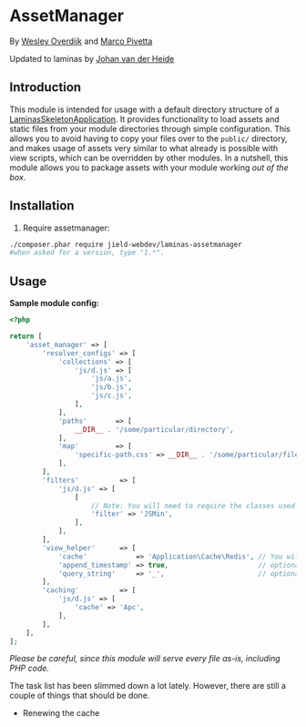 # AssetManager
By [Wesley Overdijk](http://blog.spoonx.nl/) and [Marco Pivetta](http://ocramius.github.com/)

Updated to laminas by [Johan van der Heide](https://jield.nl)


## Introduction
This module is intended for usage with a default directory structure of a
[LaminasSkeletonApplication](https://github.com/laminasframework/LaminasSkeletonApplication/). It provides functionality to load
assets and static files from your module directories through simple configuration.
This allows you to avoid having to copy your files over to the `public/` directory, and makes usage of assets very
similar to what already is possible with view scripts, which can be overridden by other modules.
In a nutshell, this module allows you to package assets with your module working *out of the box*.

## Installation

 1.  Require assetmanager:

```sh
./composer.phar require jield-webdev/laminas-assetmanager
#when asked for a version, type "1.*".
```

## Usage


**Sample module config:**

```php
<?php

return [
    'asset_manager' => [
        'resolver_configs' => [
            'collections' => [
                'js/d.js' => [
                    'js/a.js',
                    'js/b.js',
                    'js/c.js',
                ],
            ],
            'paths'       => [
                __DIR__ . '/some/particular/directory',
            ],
            'map'         => [
                'specific-path.css' => __DIR__ . '/some/particular/file.css',
            ],
        ],
        'filters'          => [
            'js/d.js' => [
                [
                    // Note: You will need to require the classes used for the filters yourself.
                    'filter' => 'JSMin',
                ],
            ],
        ],
        'view_helper'      => [
            'cache'            => 'Application\Cache\Redis', // You will need to require the factory used for the cache yourself.
            'append_timestamp' => true,                      // optional, if false never append a query param
            'query_string'     => '_',                       // optional
        ],
        'caching'          => [
            'js/d.js' => [
                'cache' => 'Apc',
            ],
        ],
    ],
];
```

*Please be careful, since this module will serve every file as-is, including PHP code.*

The task list has been slimmed down a lot lately. However, there are still a couple of things that should be done.

 * Renewing the cache
